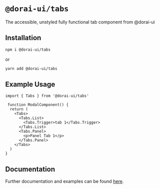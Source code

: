 # `@dorai-ui/tabs`

The accessible, unstyled fully functional tab component from @dorai-ui

## Installation

```sh
npm i @dorai-ui/tabs
```

or

```sh
yarn add @dorai-ui/tabs
```

## Example Usage
```
import { Tabs } from '@dorai-ui/tabs'

 function ModalComponent() {
  return (
    <Tabs>
      <Tabs.List>
        <Tabs.Trigger>tab 1</Tabs.Trigger>
      </Tabs.List>
      <Tabs.Panel>
        <p>Panel Tab 1</p>
      </Tabs.Panel>
    </Tabs>
  )
}
```

## Documentation
Further documentation and examples can be found [here]('https://watife.github.io/dorai-ui/?path=/story/tabs--vertical).

